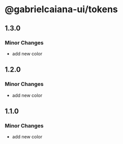 # @gabrielcaiana-ui/tokens

## 1.3.0

### Minor Changes

- add new color

## 1.2.0

### Minor Changes

- add new color

## 1.1.0

### Minor Changes

- add new color
